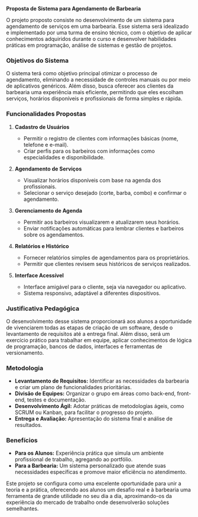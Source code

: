 **Proposta de Sistema para Agendamento de Barbearia**  

O projeto proposto consiste no desenvolvimento de um sistema para agendamento de serviços em uma barbearia. Esse sistema será idealizado e implementado por uma turma de ensino técnico, com o objetivo de aplicar conhecimentos adquiridos durante o curso e desenvolver habilidades práticas em programação, análise de sistemas e gestão de projetos.  

### **Objetivos do Sistema**  
O sistema terá como objetivo principal otimizar o processo de agendamento, eliminando a necessidade de controles manuais ou por meio de aplicativos genéricos. Além disso, busca oferecer aos clientes da barbearia uma experiência mais eficiente, permitindo que eles escolham serviços, horários disponíveis e profissionais de forma simples e rápida.  

### **Funcionalidades Propostas**
1. **Cadastro de Usuários**  
   - Permitir o registro de clientes com informações básicas (nome, telefone e e-mail).  
   - Criar perfis para os barbeiros com informações como especialidades e disponibilidade.  

2. **Agendamento de Serviços**  
   - Visualizar horários disponíveis com base na agenda dos profissionais.  
   - Selecionar o serviço desejado (corte, barba, combo) e confirmar o agendamento.  

3. **Gerenciamento de Agenda**  
   - Permitir aos barbeiros visualizarem e atualizarem seus horários.  
   - Enviar notificações automáticas para lembrar clientes e barbeiros sobre os agendamentos.  

4. **Relatórios e Histórico**  
   - Fornecer relatórios simples de agendamentos para os proprietários.  
   - Permitir que clientes revisem seus históricos de serviços realizados.  

5. **Interface Acessível**  
   - Interface amigável para o cliente, seja via navegador ou aplicativo.  
   - Sistema responsivo, adaptável a diferentes dispositivos.  

### **Justificativa Pedagógica**
O desenvolvimento desse sistema proporcionará aos alunos a oportunidade de vivenciarem todas as etapas de criação de um software, desde o levantamento de requisitos até a entrega final. Além disso, será um exercício prático para trabalhar em equipe, aplicar conhecimentos de lógica de programação, bancos de dados, interfaces e ferramentas de versionamento.  

### **Metodologia**
- **Levantamento de Requisitos:** Identificar as necessidades da barbearia e criar um plano de funcionalidades prioritárias.  
- **Divisão de Equipes:** Organizar o grupo em áreas como back-end, front-end, testes e documentação.  
- **Desenvolvimento Ágil:** Adotar práticas de metodologias ágeis, como SCRUM ou Kanban, para facilitar o progresso do projeto.  
- **Entrega e Avaliação:** Apresentação do sistema final e análise de resultados.  

### **Benefícios**
- **Para os Alunos:** Experiência prática que simula um ambiente profissional de trabalho, agregando ao portfólio.  
- **Para a Barbearia:** Um sistema personalizado que atende suas necessidades específicas e promove maior eficiência no atendimento.  

Este projeto se configura como uma excelente oportunidade para unir a teoria e a prática, oferecendo aos alunos um desafio real e à barbearia uma ferramenta de grande utilidade no seu dia a dia, aproximando-os da experiência do mercado de trabalho onde desenvolverão soluções semelhantes.